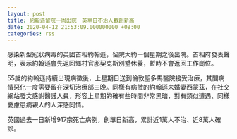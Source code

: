 ```yaml
---
layout: post
title: 約翰遜留院一周出院　英單日不治人數創新高
date: 2020-04-12 21:53:09.000000000 +08:00
categories: rss
---
```


感染新型冠狀病毒的英國首相約翰遜，留院大約一個星期之後出院。首相府發表聲明，表示約翰遜會先返回鄉村官邸契克斯別墅休養，暫時不會返回工作崗位。

55歲的約翰遜持續出現病徵後，上星期日送到倫敦聖多馬醫院接受治療，其間病情惡化一度需要留在深切治療部三晚。同樣有病徵的約翰遜未婚妻西蒙茲，在社交網站發文感謝醫護人員，形容上星期的確有些時間非常黑暗，對有類似遭遇、同樣憂慮患病親人的人深感同情。

英國過去一日新增917宗死亡病例，創單日新高，累計近1萬人不治、近8萬人確診。
